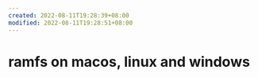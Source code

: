 ```yaml
---
created: 2022-08-11T19:28:39+08:00
modified: 2022-08-11T19:28:51+08:00
---
```


# ramfs on macos, linux and windows

